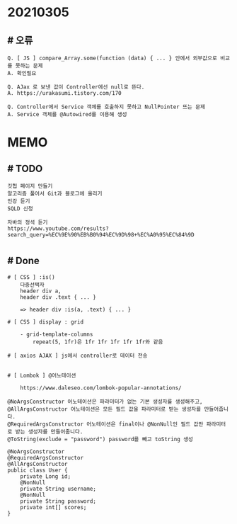 # 20210305

## # 오류
    Q. [ JS ] compare_Array.some(function (data) { ... } 안에서 외부값으로 비교를 못하는 문제
    A. 확인필요

    Q. AJax 로 보낸 값이 Controller에선 null로 뜬다.
    A. https://urakasumi.tistory.com/170

    Q. Controller에서 Service 객체를 호출하지 못하고 NullPointer 뜨는 문제
    A. Service 객체를 @Autowired를 이용해 생성
    
# MEMO


## # TODO

    깃헙 페이지 만들기
    알고리즘 풀어서 Git과 블로그에 올리기
    인강 듣기
    SQLD 신청
    
    자바의 정석 듣기
    https://www.youtube.com/results?search_query=%EC%9E%90%EB%B0%94%EC%9D%98+%EC%A0%95%EC%84%9D
#

## # Done

    # [ CSS ] :is()
        다중선택자
        header div a,
        header div .text { ... }
        
        => header div :is(a, .text) { ... }

    # [ CSS ] display : grid

        - grid-template-columns
            repeat(5, 1fr)은 1fr 1fr 1fr 1fr 1fr와 같음

    # [ axios AJAX ] js에서 controller로 데이터 전송
            
    
    # [ Lombok ] @어노테이션

        https://www.daleseo.com/lombok-popular-annotations/

    @NoArgsConstructor 어노테이션은 파라미터가 없는 기본 생성자를 생성해주고,
    @AllArgsConstructor 어노테이션은 모든 필드 값을 파라미터로 받는 생성자를 만들어줍니다. 
    @RequiredArgsConstructor 어노테이션은 final이나 @NonNull인 필드 값만 파라미터로 받는 생성자를 만들어줍니다.
    @ToString(exclude = "password") password를 빼고 toString 생성

    @NoArgsConstructor
    @RequiredArgsConstructor
    @AllArgsConstructor
    public class User {
        private Long id;
        @NonNull
        private String username;
        @NonNull
        private String password;
        private int[] scores;
    }
    